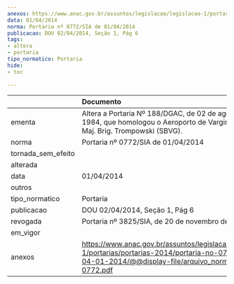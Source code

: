 ```yaml
---
anexos: https://www.anac.gov.br/assuntos/legislacao/legislacao-1/portarias/portarias-2014/portaria-no-0772-sia-de-04-01-2014/@@display-file/arquivo_norma/PA2014-0772.pdf
data: 01/04/2014
norma: Portaria nº 0772/SIA de 01/04/2014
publicacao: DOU 02/04/2014, Seção 1, Pág 6
tags:
- altera
- portaria
tipo_normatico: Portaria
hide: 
- toc 
 
---
```


|                    | Documento                                                                                                                                                         |
|:-------------------|:------------------------------------------------------------------------------------------------------------------------------------------------------------------|
| ementa             | Altera a Portaria Nº 188/DGAC, de 02 de agosto de 1984, que homologou o Aeroporto de Varginha/MG - Maj. Brig. Trompowski (SBVG).                                  |
| norma              | Portaria nº 0772/SIA de 01/04/2014                                                                                                                                |
| tornada_sem_efeito |                                                                                                                                                                   |
| alterada           |                                                                                                                                                                   |
| data               | 01/04/2014                                                                                                                                                        |
| outros             |                                                                                                                                                                   |
| tipo_normatico     | Portaria                                                                                                                                                          |
| publicacao         | DOU 02/04/2014, Seção 1, Pág 6                                                                                                                                    |
| revogada           | Portaria nº 3825/SIA, de 20 de novembro de 2017.                                                                                                                  |
| em_vigor           |                                                                                                                                                                   |
| anexos             | https://www.anac.gov.br/assuntos/legislacao/legislacao-1/portarias/portarias-2014/portaria-no-0772-sia-de-04-01-2014/@@display-file/arquivo_norma/PA2014-0772.pdf |
